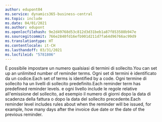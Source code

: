 ```yaml
---
author: edupont04
ms.service: dynamics365-business-central
ms.topic: include
ms.date: 04/01/2021
ms.author: edupont
ms.openlocfilehash: 9e2d49768d53c812d3d31beb1a87f853588b947e
ms.sourcegitcommit: 766e2840fd16efb901d211d7fa64d96766ac99d9
ms.translationtype: HT
ms.contentlocale: it-CH
ms.lasthandoff: 03/31/2021
ms.locfileid: "5781806"
---
```

<span data-ttu-id="103f4-101">È possibile impostare un numero qualsiasi di termini di sollecito.</span><span class="sxs-lookup"><span data-stu-id="103f4-101">You can set up an unlimited number of reminder terms.</span></span> <span data-ttu-id="103f4-102">Ogni set di termini è identificato da un codice.</span><span class="sxs-lookup"><span data-stu-id="103f4-102">Each set of terms is identified by a code.</span></span> <span data-ttu-id="103f4-103">Ogni termine di sollecito ha un livelli di sollecito predefinito.</span><span class="sxs-lookup"><span data-stu-id="103f4-103">Each reminder term has predefined reminder levels.</span></span> <span data-ttu-id="103f4-104">e ogni livello include le regole relative all'emissione del sollecito, ad esempio il numero di giorni dopo la data di scadenza della fattura o dopo la data del sollecito precedente.</span><span class="sxs-lookup"><span data-stu-id="103f4-104">Each reminder level includes rules about when the reminder will be issued, for example, how many days after the invoice due date or the date of the previous reminder.</span></span>
